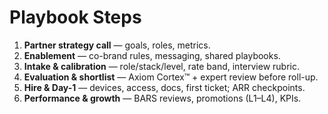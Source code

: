 # Playbook Steps

1. **Partner strategy call** — goals, roles, metrics.  
2. **Enablement** — co-brand rules, messaging, shared playbooks.  
3. **Intake & calibration** — role/stack/level, rate band, interview rubric.  
4. **Evaluation & shortlist** — Axiom Cortex™ + expert review before roll-up.  
5. **Hire & Day-1** — devices, access, docs, first ticket; ARR checkpoints.  
6. **Performance & growth** — BARS reviews, promotions (L1–L4), KPIs.